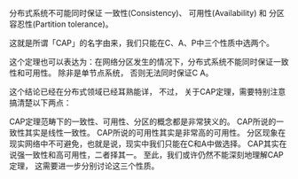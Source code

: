 分布式系统不可能同时保证 一致性(Consistency)、 可用性(Availability) 和 分区容忍性(Partition tolerance)。

这就是所谓「CAP」的名字由来，我们只能在C、A、P中三个性质中选两个。

这个定理也可以表达为：在网络分区发生的情况下，分布式系统不能同时保证一致性和可用性。 除非是单节点系统， 否则无法同时保证C A。

这个结论已经在分布式领域已经耳熟能详， 不过， 关于CAP定理，需要特别注意搞清楚以下两点：

CAP定理范畴下的一致性、可用性、分区的概念都是非常狭义的。
CAP所说的一致性其实是线性一致性。
CAP所说的可用性其实是非常高的可用性。
分区现象在现实网络中不可避免，也就是说，现实中我们只能在C和A中做选择。
CAP其实在说强一致性和高可用性，二者择其一。 至此，我们或许仍然不能深刻地理解CAP定理， 这需要进一步分别讨论这三个性质。

